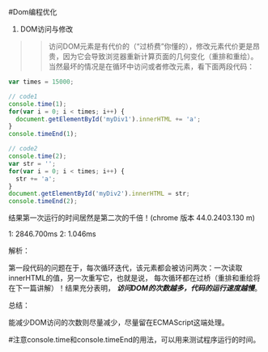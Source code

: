 #Dom编程优化

1. DOM访问与修改

>>访问DOM元素是有代价的（“过桥费”你懂的），修改元素代价更是昂贵，因为它会导致浏览器重新计算页面的几何变化（重排和重绘）。
当然最坏的情况是在循环中访问或者修改元素，看下面两段代码：

```javascript
var times = 15000;

// code1
console.time(1);
for(var i = 0; i < times; i++) {
  document.getElementById('myDiv1').innerHTML += 'a';
}
console.timeEnd(1);

// code2
console.time(2);
var str = '';
for(var i = 0; i < times; i++) {
  str += 'a';
}
document.getElementById('myDiv2').innerHTML = str;
console.timeEnd(2);   
```
结果第一次运行的时间居然是第二次的千倍！(chrome 版本 44.0.2403.130 m)

1: 2846.700ms 2: 1.046ms

解析：

第一段代码的问题在于，每次循环迭代，该元素都会被访问两次：一次读取innerHTML的值，另一次重写它，也就是说，
每次循环都在过桥（重排和重绘将在下一篇讲解）！结果充分表明， ***访问DOM的次数越多，代码的运行速度越慢***。

总结：

能减少DOM访问的次数则尽量减少，尽量留在ECMAScript这端处理。

#注意console.time和console.timeEnd的用法，可以用来测试程序运行的时间。

